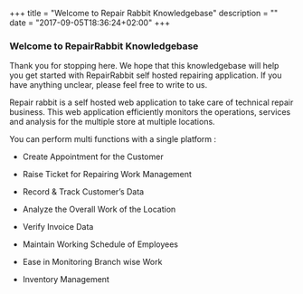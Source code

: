 +++
title = "Welcome to Repair Rabbit Knowledgebase"
description = ""
date = "2017-09-05T18:36:24+02:00"
+++


### Welcome to RepairRabbit Knowledgebase

Thank you for stopping here. We hope that this knowledgebase will help you get started with RepairRabbit self hosted repairing application. If you have anything unclear, please feel free to write to us.


Repair rabbit is a self hosted web application to take care of technical repair business. This web application efficiently monitors the operations, services and analysis for the multiple store at multiple locations.  

You can perform multi functions with a single platform :

* Create Appointment for the Customer 

* Raise Ticket for Repairing Work Management

* Record & Track Customer’s Data

* Analyze the Overall Work of the Location

* Verify Invoice Data

* Maintain Working Schedule of Employees

* Ease in Monitoring Branch wise Work

* Inventory Management
